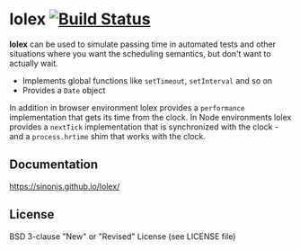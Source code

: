 # lolex [![Build Status](https://travis-ci.org/sinonjs/lolex.svg?branch=master)](https://travis-ci.org/sinonjs/lolex)

**lolex** can be used to simulate passing time in automated tests and other
situations where you want the scheduling semantics, but don't want to actually
wait.

* Implements global functions like `setTimeout`, `setInterval` and so on
* Provides a `Date` object

In addition in browser environment lolex provides a `performance` implementation that gets its time from the clock. In Node environments lolex provides a `nextTick` implementation that is synchronized with the clock - and a `process.hrtime` shim that works with the clock.


## Documentation

https://sinonjs.github.io/lolex/

## License

BSD 3-clause "New" or "Revised" License  (see LICENSE file)
